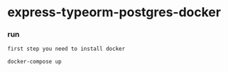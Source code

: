 # express-typeorm-postgres-docker

### run
``` markdown
first step you need to install docker
```
```
docker-compose up
```
